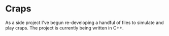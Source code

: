 Craps
=====

As a side project I've begun re-developing a handful of files to simulate and play craps. The project is currently being written in C++.
